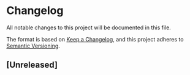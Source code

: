 <!--
 Copyright (c) 2022 Yanderemine54
 
 This software is released under the MIT License.
 https://opensource.org/licenses/MIT
-->

# Changelog
All notable changes to this project will be documented in this file.

The format is based on [Keep a Changelog](https://keepachangelog.com/en/1.0.0/),
and this project adheres to [Semantic Versioning](https://semver.org/spec/v2.0.0.html).

## [Unreleased]